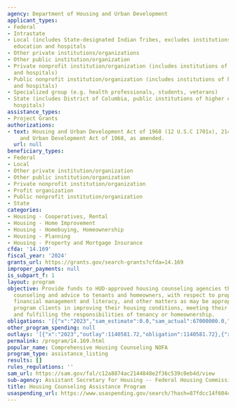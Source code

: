 ```yaml
---
agency: Department of Housing and Urban Development
applicant_types:
- Federal
- Intrastate
- Local (includes State-designated Indian Tribes, excludes institutions of higher
  education and hospitals
- Other private institutions/organizations
- Other public institution/organization
- Private nonprofit institution/organization (includes institutions of higher education
  and hospitals)
- Public nonprofit institution/organization (includes institutions of higher education
  and hospitals)
- Specialized group (e.g. health professionals, students, veterans)
- State (includes District of Columbia, public institutions of higher education and
  hospitals)
assistance_types:
- Project Grants
authorizations:
- text: Housing and Urban Development Act of 1968 (12 U.S.C 1701x), 214, 106, Housing
    and Urban Development Act of 1968, as amended.
  url: null
beneficiary_types:
- Federal
- Local
- Other private institution/organization
- Other public institution/organization
- Private nonprofit institution/organization
- Profit organization
- Public nonprofit institution/organization
- State
categories:
- Housing - Cooperatives, Rental
- Housing - Home Improvement
- Housing - Homebuying, Homeownership
- Housing - Planning
- Housing - Property and Mortgage Insurance
cfda: '14.169'
fiscal_year: '2024'
grants_url: https://grants.gov/search-grants?cfda=14.169
improper_payments: null
is_subpart_f: 1
layout: program
objective: Provide funds to HUD-approved housing counseling agencies that provide
  counseling and advice to tenants and homeowners, with respect to property maintenance,
  financial management and literacy, and other matters as may be appropriate to assist
  program clients in improving their housing conditions, meeting their financial needs,
  and fulfilling the responsibilities of tenancy or homeownership.
obligations: '[{"x":"2023","sam_estimate":0.0,"sam_actual":67000000.0,"usa_spending_actual":13890177.88},{"x":"2024","sam_estimate":0.0,"sam_actual":61000000.0,"usa_spending_actual":84759423.72},{"x":"2025","sam_estimate":0.0,"sam_actual":0.0,"usa_spending_actual":-653401.45}]'
other_program_spending: null
outlays: '[{"x":"2023","outlay":1140581.72,"obligation":1140581.72},{"x":"2024","outlay":42719096.29,"obligation":85044929.29},{"x":"2025","outlay":0.0,"obligation":0.0}]'
permalink: /program/14.169.html
popular_name: Comprehensive Housing Counseling NOFA
program_type: assistance_listing
results: []
rules_regulations: ''
sam_url: https://sam.gov/fal/c12a8874ac2144848e2f36c539c0eb4d/view
sub-agency: Assistant Secretary for Housing -- Federal Housing Commissioner
title: Housing Counseling Assistance Program
usaspending_url: https://www.usaspending.gov/search/?hash=87fdcc14f604cc22858d0b733a52a0d9
---
```

